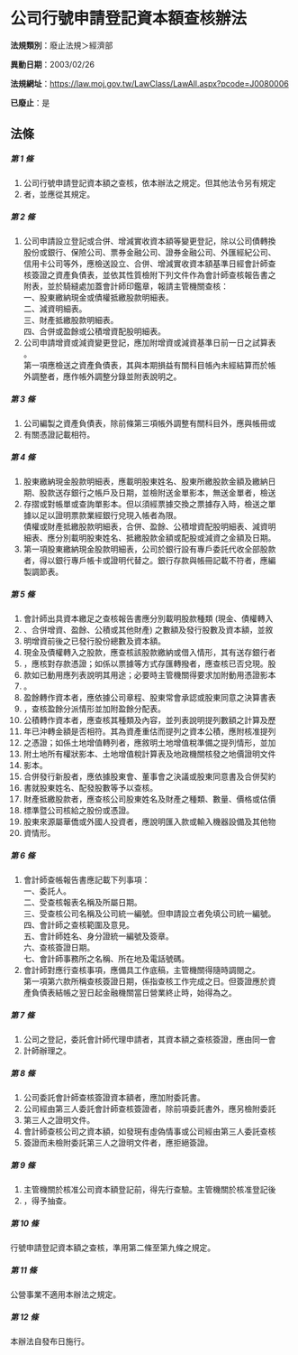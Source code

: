 # 公司行號申請登記資本額查核辦法

**法規類別**：廢止法規＞經濟部

**異動日期**：2003/02/26  

**法規網址**：https://law.moj.gov.tw/LawClass/LawAll.aspx?pcode=J0080006

**已廢止**：是



## 法條
##### 第 1 條
1. 公司行號申請登記資本額之查核，依本辦法之規定。但其他法令另有規定
1. 者，並應從其規定。

##### 第 2 條
1. 公司申請設立登記或合併、增減實收資本額等變更登記，除以公司債轉換  
股份或銀行、保險公司、票券金融公司、證券金融公司、外匯經紀公司、  
信用卡公司等外，應檢送設立、合併、增減實收資本額基準日經會計師查  
核簽證之資產負債表，並依其性質檢附下列文件作為會計師查核報告書之  
附表，並於騎縫處加蓋會計師印鑑章，報請主管機關查核：  
一、股東繳納現金或債權抵繳股款明細表。  
二、減資明細表。  
三、財產抵繳股款明細表。  
四、合併或盈餘或公積增資配股明細表。
1. 公司申請增資或減資變更登記，應加附增資或減資基準日前一日之試算表  
。  
第一項應檢送之資產負債表，其與本期損益有關科目帳內未經結算而於帳  
外調整者，應作帳外調整分錄並附表說明之。

##### 第 3 條
1. 公司編製之資產負債表，除前條第三項帳外調整有關科目外，應與帳冊或
1. 有關憑證記載相符。

##### 第 4 條
1. 股東繳納現金股款明細表，應載明股東姓名、股東所繳股款金額及繳納日  
期、股款送存銀行之帳戶及日期，並檢附送金單影本，無送金單者，檢送
1. 存摺或對帳單或查詢單影本。但以須經票據交換之票據存入時，檢送之單  
據以足以證明票款業經銀行兌現入帳者為限。  
債權或財產抵繳股款明細表，合併、盈餘、公積增資配股明細表、減資明  
細表、應分別載明股東姓名、抵繳股款金額或配股或減資之金額及日期。
1. 第一項股東繳納現金股款明細表，公司於銀行設有專戶委託代收全部股款  
者，得以銀行專戶帳卡或證明代替之。銀行存款與帳冊記載不符者，應編  
製調節表。

##### 第 5 條
1. 會計師出具資本繳足之查核報告書應分別載明股款種類 (現金、債權轉入
1. 、合併增資、盈餘、公積或其他財產) 之數額及發行股數及資本額，並敘
1. 明增資前後之已發行股份總數及資本額。
1. 現金及債權轉入之股款，應查核該股款繳納或借入情形，其有送存銀行者
1. ，應核對存款憑證；如係以票據等方式存匯轉撥者，應查核已否兌現。股
1. 款如已動用應列表說明其用途；必要時主管機關得要求加附動用憑證影本
1. 。
1. 盈餘轉作資本者，應依據公司章程、股東常會承認或股東同意之決算書表
1. ，查核盈餘分派情形並加附盈餘分配表。
1. 公積轉作資本者，應查核其種類及內容，並列表說明提列數額之計算及歷
1. 年已沖轉金額是否相符。其為資產重估而提列之資本公積，應附核准提列
1. 之憑證；如係土地增值轉列者，應敘明土地增值稅準備之提列情形，並加
1. 附土地所有權狀影本、土地增值稅計算表及地政機關核發之地價證明文件
1. 影本。
1. 合併發行新股者，應依據股東會、董事會之決議或股東同意書及合併契約
1. 書就股東姓名、配發股數等予以查核。
1. 財產抵繳股款者，應查核公司股東姓名及財產之種類、數量、價格或估價
1. 標準暨公司核給之股份或憑證。
1. 股東來源屬華僑或外國人投資者，應說明匯入款或輸入機器設備及其他物
1. 資情形。

##### 第 6 條
1. 會計師查帳報告書應記載下列事項：  
一、委託人。  
二、受查核報表名稱及所屬日期。  
三、受查核公司名稱及公司統一編號。但申請設立者免填公司統一編號。  
四、會計師之查核範圍及意見。  
五、會計師姓名、身分證統一編號及簽章。  
六、查核簽證日期。  
七、會計師事務所之名稱、所在地及電話號碼。
1. 會計師對應行查核事項，應備具工作底稿，主管機關得隨時調閱之。  
第一項第六款所稱查核簽證日期，係指查核工作完成之日。但簽證應於資  
產負債表結帳之翌日起金融機關當日營業終止時，始得為之。

##### 第 7 條
1. 公司之登記，委託會計師代理申請者，其資本額之查核簽證，應由同一會
1. 計師辦理之。

##### 第 8 條
1. 公司委託會計師查核簽證資本額者，應加附委託書。
1. 公司經由第三人委託會計師查核簽證者，除前項委託書外，應另檢附委託
1. 第三人之證明文件。
1. 會計師查核公司之資本額，如發現有虛偽情事或公司經由第三人委託查核
1. 簽證而未檢附委託第三人之證明文件者，應拒絕簽證。

##### 第 9 條
1. 主管機關於核准公司資本額登記前，得先行查驗。主管機關於核准登記後
1. ，得予抽查。

##### 第 10 條
行號申請登記資本額之查核，準用第二條至第九條之規定。

##### 第 11 條
公營事業不適用本辦法之規定。

##### 第 12 條
本辦法自發布日施行。



